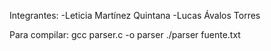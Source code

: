 Integrantes: -Leticia Martínez Quintana
	     -Lucas Ávalos Torres

Para compilar: gcc parser.c -o parser 
		./parser fuente.txt

